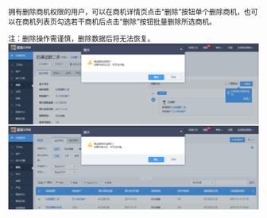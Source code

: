 拥有删除商机权限的用户，可以在商机详情页点击“删除”按钮单个删除商机，也可以在商机列表页勾选若干商机后点击“删除”按钮批量删除所选商机。

注：删除操作需谨慎，删除数据后将无法恢复。![](/assets/13)![](/assets/12)

